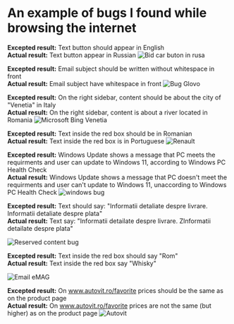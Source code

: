 # An example of bugs I found while browsing the internet
**Excepted result:** Text button should appear in English  
**Actual result:** Text button  appear in Russian
![Bid car buton in rusa](https://user-images.githubusercontent.com/6968778/184931862-cdca44a8-8e44-4fe8-a7bf-c788e8dc2748.jpg)

**Excepted result:** Email subject should be written without whitespace in front  
**Actual result:** Email subject have whitespace in front
![Bug Glovo](https://user-images.githubusercontent.com/6968778/184931866-93ba6f57-7175-4df5-9396-234c3b77e91d.jpg)

**Excepted result:** On the right sidebar, content should be about the city of "Venetia" in Italy  
**Actual result:** On the right sidebar, content is about a river located in Romania
![Microsoft Bing Venetia](https://user-images.githubusercontent.com/6968778/184931869-32b4bb0b-7025-4ecd-8541-8c83e224a838.jpeg)

**Excepted result:** Text inside the red box should be in Romanian  
**Actual result:** Text inside the red box is in Portuguese 
![Renault](https://user-images.githubusercontent.com/6968778/184942133-41ebfb46-04db-478b-9c02-d8f9ffaa2dc5.jpg)

**Excepted result:** Windows Update shows a message that PC meets the requirments and user can update to Windows 11, according to Windows PC Health Check  
**Actual result:** Windows Update shows a message that PC doesn't meet the requirments and user can't update to Windows 11, unaccording to Windows PC Health Check
![windows bug](https://user-images.githubusercontent.com/6968778/184931880-db8ac526-a48f-49f8-a186-2d9d5bbc93c8.jpg)

**Excepted result:** Text should say: "Informatii detaliate despre livrare. Informatii detaliate despre plata"        
**Actual result:** Text say: "Informatii detailate despre livrare. ZInformatii detailate despre plata"

![Reserved content bug](https://user-images.githubusercontent.com/6968778/184931875-3d56ec60-63eb-46fc-bc05-e4b2766d35a7.jpg)

**Excepted result:** Text inside the red box should say "Rom"   
**Actual result:** Text inside the red box say "Whisky"

![Email eMAG](https://user-images.githubusercontent.com/6968778/184946845-86c0800e-a553-441f-9a6f-962c9ae9b6dd.jpeg)

**Excepted result:** On www.autovit.ro/favorite prices should be the same as on the product page  
**Actual result:** On www.autovit.ro/favorite prices are not the same (but higher) as on the product page
![Autovit](https://user-images.githubusercontent.com/6968778/184949397-ad95fe79-a93a-476c-b535-f1ea2d13b0cb.jpg)





